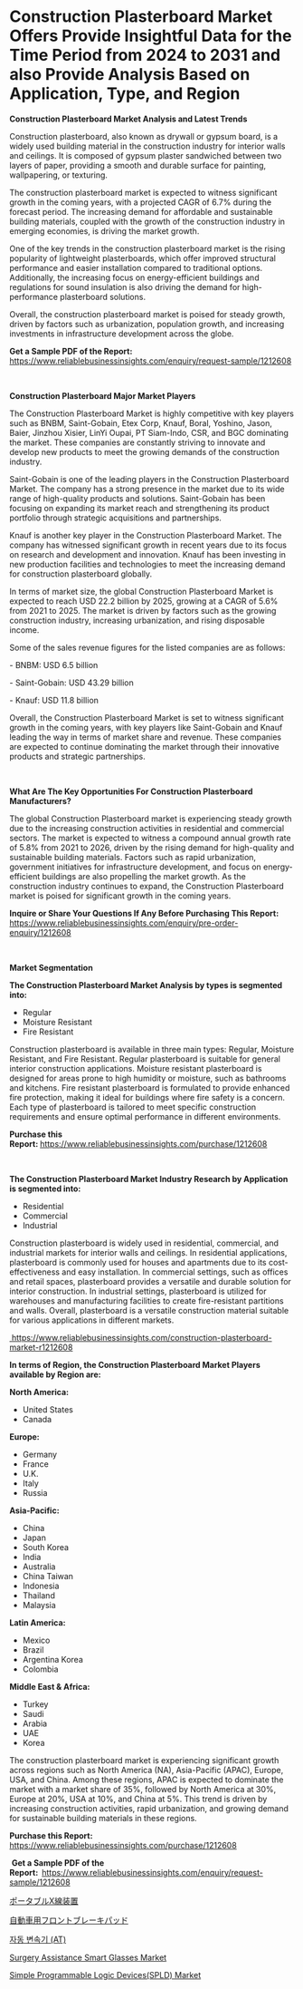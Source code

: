 <p><h1>Construction Plasterboard Market Offers Provide Insightful Data for the Time Period from 2024 to 2031 and also Provide Analysis Based on Application, Type, and Region</h1></p><p><strong>Construction Plasterboard Market Analysis and Latest Trends</strong></p>
<p><p>Construction plasterboard, also known as drywall or gypsum board, is a widely used building material in the construction industry for interior walls and ceilings. It is composed of gypsum plaster sandwiched between two layers of paper, providing a smooth and durable surface for painting, wallpapering, or texturing.</p><p>The construction plasterboard market is expected to witness significant growth in the coming years, with a projected CAGR of 6.7% during the forecast period. The increasing demand for affordable and sustainable building materials, coupled with the growth of the construction industry in emerging economies, is driving the market growth.</p><p>One of the key trends in the construction plasterboard market is the rising popularity of lightweight plasterboards, which offer improved structural performance and easier installation compared to traditional options. Additionally, the increasing focus on energy-efficient buildings and regulations for sound insulation is also driving the demand for high-performance plasterboard solutions.</p><p>Overall, the construction plasterboard market is poised for steady growth, driven by factors such as urbanization, population growth, and increasing investments in infrastructure development across the globe.</p></p>
<p><strong>Get a Sample PDF of the Report:&nbsp;</strong> <a href="https://www.reliablebusinessinsights.com/enquiry/request-sample/1212608">https://www.reliablebusinessinsights.com/enquiry/request-sample/1212608</a></p>
<p>&nbsp;</p>
<p><strong>Construction Plasterboard Major Market Players</strong></p>
<p><p>The Construction Plasterboard Market is highly competitive with key players such as BNBM, Saint-Gobain, Etex Corp, Knauf, Boral, Yoshino, Jason, Baier, Jinzhou Xisier, LinYi Oupai, PT Siam-Indo, CSR, and BGC dominating the market. These companies are constantly striving to innovate and develop new products to meet the growing demands of the construction industry.</p><p>Saint-Gobain is one of the leading players in the Construction Plasterboard Market. The company has a strong presence in the market due to its wide range of high-quality products and solutions. Saint-Gobain has been focusing on expanding its market reach and strengthening its product portfolio through strategic acquisitions and partnerships.</p><p>Knauf is another key player in the Construction Plasterboard Market. The company has witnessed significant growth in recent years due to its focus on research and development and innovation. Knauf has been investing in new production facilities and technologies to meet the increasing demand for construction plasterboard globally.</p><p>In terms of market size, the global Construction Plasterboard Market is expected to reach USD 22.2 billion by 2025, growing at a CAGR of 5.6% from 2021 to 2025. The market is driven by factors such as the growing construction industry, increasing urbanization, and rising disposable income.</p><p>Some of the sales revenue figures for the listed companies are as follows:</p><p>- BNBM: USD 6.5 billion</p><p>- Saint-Gobain: USD 43.29 billion</p><p>- Knauf: USD 11.8 billion </p><p>Overall, the Construction Plasterboard Market is set to witness significant growth in the coming years, with key players like Saint-Gobain and Knauf leading the way in terms of market share and revenue. These companies are expected to continue dominating the market through their innovative products and strategic partnerships.</p></p>
<p>&nbsp;</p>
<p><strong>What Are The Key Opportunities For Construction Plasterboard Manufacturers?</strong></p>
<p><p>The global Construction Plasterboard market is experiencing steady growth due to the increasing construction activities in residential and commercial sectors. The market is expected to witness a compound annual growth rate of 5.8% from 2021 to 2026, driven by the rising demand for high-quality and sustainable building materials. Factors such as rapid urbanization, government initiatives for infrastructure development, and focus on energy-efficient buildings are also propelling the market growth. As the construction industry continues to expand, the Construction Plasterboard market is poised for significant growth in the coming years.</p></p>
<p><strong>Inquire or Share Your Questions If Any Before Purchasing This Report:</strong> <a href="https://www.reliablebusinessinsights.com/enquiry/pre-order-enquiry/1212608">https://www.reliablebusinessinsights.com/enquiry/pre-order-enquiry/1212608</a></p>
<p>&nbsp;</p>
<p><strong>Market Segmentation</strong></p>
<p><strong>The Construction Plasterboard Market Analysis by types is segmented into:</strong></p>
<p><ul><li>Regular</li><li>Moisture Resistant</li><li>Fire Resistant</li></ul></p>
<p><p>Construction plasterboard is available in three main types: Regular, Moisture Resistant, and Fire Resistant. Regular plasterboard is suitable for general interior construction applications. Moisture resistant plasterboard is designed for areas prone to high humidity or moisture, such as bathrooms and kitchens. Fire resistant plasterboard is formulated to provide enhanced fire protection, making it ideal for buildings where fire safety is a concern. Each type of plasterboard is tailored to meet specific construction requirements and ensure optimal performance in different environments.</p></p>
<p><strong>Purchase this Report:&nbsp;</strong><a href="https://www.reliablebusinessinsights.com/purchase/1212608">https://www.reliablebusinessinsights.com/purchase/1212608</a></p>
<p>&nbsp;</p>
<p><strong>The Construction Plasterboard Market Industry Research by Application is segmented into:</strong></p>
<p><ul><li>Residential</li><li>Commercial</li><li>Industrial</li></ul></p>
<p><p>Construction plasterboard is widely used in residential, commercial, and industrial markets for interior walls and ceilings. In residential applications, plasterboard is commonly used for houses and apartments due to its cost-effectiveness and easy installation. In commercial settings, such as offices and retail spaces, plasterboard provides a versatile and durable solution for interior construction. In industrial settings, plasterboard is utilized for warehouses and manufacturing facilities to create fire-resistant partitions and walls. Overall, plasterboard is a versatile construction material suitable for various applications in different markets.</p></p>
<p><a href="https://www.reliablebusinessinsights.com/construction-plasterboard-market-r1212608">&nbsp;https://www.reliablebusinessinsights.com/construction-plasterboard-market-r1212608</a></p>
<p><strong>In terms of Region, the Construction Plasterboard Market Players available by Region are:</strong></p>
<p>
    <p> <strong> North America: </strong>
        <ul>
            <li>United States</li>
            <li>Canada</li>
        </ul>
        </p> 
    <p> <strong> Europe: </strong>
        <ul>
            <li>Germany</li>
            <li>France</li>
            <li>U.K.</li>
            <li>Italy</li>
            <li>Russia</li>
        </ul>
        </p> 
    <p> <strong> Asia-Pacific: </strong>
        <ul>
            <li>China</li>
            <li>Japan</li>
            <li>South Korea</li>
            <li>India</li>
            <li>Australia</li>
            <li>China Taiwan</li>
            <li>Indonesia</li>
            <li>Thailand</li>
            <li>Malaysia</li>
        </ul>
        </p> 
    <p> <strong> Latin America: </strong>
        <ul>
            <li>Mexico</li>
            <li>Brazil</li>
            <li>Argentina Korea</li>
            <li>Colombia</li>
        </ul>
        </p> 
    <p> <strong> Middle East & Africa: </strong>
        <ul>
            <li>Turkey</li>
            <li>Saudi</li>
            <li>Arabia</li>
            <li>UAE</li>
            <li>Korea</li>
        </ul>
    </p>
    </p>
<p><p>The construction plasterboard market is experiencing significant growth across regions such as North America (NA), Asia-Pacific (APAC), Europe, USA, and China. Among these regions, APAC is expected to dominate the market with a market share of 35%, followed by North America at 30%, Europe at 20%, USA at 10%, and China at 5%. This trend is driven by increasing construction activities, rapid urbanization, and growing demand for sustainable building materials in these regions.</p></p>
<p><strong>Purchase this Report: </strong><a href="https://www.reliablebusinessinsights.com/purchase/1212608">https://www.reliablebusinessinsights.com/purchase/1212608</a></p>
<p>&nbsp;<strong>Get a Sample PDF of the Report:&nbsp;&nbsp;</strong><a href="https://www.reliablebusinessinsights.com/enquiry/request-sample/1212608">https://www.reliablebusinessinsights.com/enquiry/request-sample/1212608</a></p>
<p><strong></strong></p>
<p><p><a href="https://github.com/dathomson6534/Market-Research-Report-List-1/blob/main/2462794102304.md">ポータブルX線装置</a></p><p><a href="https://github.com/BoydYundt1/Market-Research-Report-List-1/blob/main/6425857102305.md">自動車用フロントブレーキパッド</a></p><p><a href="https://github.com/JackieFauhey9089475/Market-Research-Report-List-2/blob/main/864574495847.md">자동 변속기 (AT)</a></p><p><a href="https://github.com/fiixsa/Market-Research-Report-List-2/blob/main/surgery-assistance-smart-glasses-market.md">Surgery Assistance Smart Glasses Market</a></p><p><a href="https://issuu.com/reportprime-2/docs/simple-programmable-logic-devicesspld-market-size-">Simple Programmable Logic Devices(SPLD) Market</a></p></p>